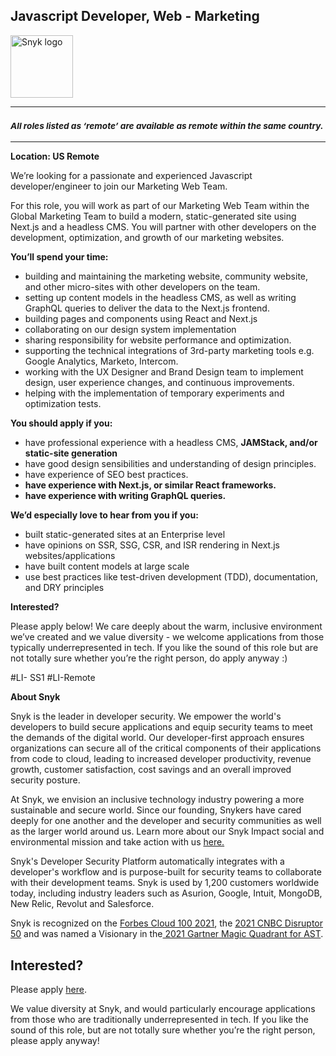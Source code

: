 Javascript Developer, Web - Marketing
---

<img src="https://res.cloudinary.com/snyk/image/upload/v1537345894/press-kit/brand/logo-black.png" width="100" alt="Snyk logo" />

<hr>
<h3><em><strong><sub>All roles listed as ‘remote’ are available as remote within the same country.</sub></strong></em></h3>
<hr>
<p><strong>Location: US Remote&nbsp;</strong></p>
<p><span style="font-weight: 400;">We’re looking for a passionate and experienced Javascript developer/engineer to join our Marketing Web Team.</span></p>
<p><span style="font-weight: 400;">For this role, you will work as part of our Marketing Web Team within the Global Marketing Team to build a modern, static-generated site using Next.js and a headless CMS. You will partner with other developers on the development, optimization, and growth of our marketing websites.</span></p>
<p><strong>You’ll spend your time:</strong></p>
<ul>
<li style="font-weight: 400;"><span style="font-weight: 400;">building and maintaining the marketing website, community website, and other micro-sites with other developers on the team.</span></li>
<li style="font-weight: 400;"><span style="font-weight: 400;">setting up content models in the headless CMS, as well as writing GraphQL queries to deliver the data to the Next.js frontend.</span></li>
<li style="font-weight: 400;"><span style="font-weight: 400;">building pages and components using React and Next.js&nbsp;</span></li>
<li style="font-weight: 400;"><span style="font-weight: 400;">collaborating on our design system implementation</span></li>
<li style="font-weight: 400;"><span style="font-weight: 400;">sharing responsibility for website performance and optimization.</span></li>
<li style="font-weight: 400;"><span style="font-weight: 400;">supporting the technical integrations of 3rd-party marketing tools e.g. Google Analytics, Marketo, Intercom.</span></li>
<li style="font-weight: 400;"><span style="font-weight: 400;">working with the UX Designer and Brand Design team to implement design, user experience changes, and continuous improvements.</span></li>
<li style="font-weight: 400;"><span style="font-weight: 400;">helping with the implementation of temporary experiments and optimization tests.</span></li>
</ul>
<p><strong>You should apply if you:</strong></p>
<ul>
<li><span style="font-weight: 400;">have professional experience with a headless CMS, </span><strong>JAMStack, and/or static-site generation</strong></li>
<li><span style="font-weight: 400;">have good design sensibilities and understanding of design principles.</span></li>
<li><span style="font-weight: 400;">have experience of SEO best practices.</span></li>
<li><strong>have experience with Next.js, or similar React frameworks.</strong></li>
<li><strong>have experience with writing GraphQL queries.</strong></li>
</ul>
<p><strong>We’d especially love to hear from you if you:</strong></p>
<ul>
<li><span style="font-weight: 400;">built static-generated sites at an Enterprise level</span></li>
<li><span style="font-weight: 400;">have opinions on SSR, SSG, CSR, and ISR rendering in Next.js websites/applications</span></li>
<li><span style="font-weight: 400;">have built content models at large scale</span></li>
<li><span style="font-weight: 400;">use best practices like test-driven development (TDD), documentation, and DRY principles</span></li>
</ul>
<p><strong>Interested?</strong></p>
<p><span style="font-weight: 400;">Please apply below! We care deeply about the warm, inclusive environment we’ve created and we value diversity - we welcome applications from those typically underrepresented in tech. If you like the sound of this role but are not totally sure whether you’re the right person, do apply anyway :)</span></p>
<p>#LI- SS1 #LI-Remote</p><div class="content-conclusion"><p><strong>About Snyk</strong></p>
<p><span style="font-weight: 400;">Snyk is the leader in developer security. We empower the world's developers to build secure applications and equip security teams to meet the demands of the digital world. Our developer-first approach ensures organizations can secure all of the critical components of their applications from code to cloud, leading to increased developer productivity, revenue growth, customer satisfaction, cost savings and an overall improved security posture.&nbsp;</span></p>
<p><span style="font-weight: 400;">At Snyk, we envision an inclusive technology industry powering a more sustainable and secure world.</span> <span style="font-weight: 400;">Since our founding, Snykers have cared deeply for one another and the developer and security communities as well as the larger world around us. Learn more about our Snyk Impact social and environmental mission and take action with us </span><a href="https://snyk.io/about/snyk-impact/"><span style="font-weight: 400;">here.</span></a></p>
<p><span style="font-weight: 400;">Snyk's Developer Security Platform automatically integrates with a developer's workflow and is purpose-built for security teams to collaborate with their development teams. Snyk is used by 1,200 customers worldwide today, including industry leaders such as Asurion, Google, Intuit, MongoDB, New Relic, Revolut and Salesforce.</span></p>
<p><span style="font-weight: 400;">Snyk is recognized on the </span><a href="https://www.forbes.com/cloud100/#6f24b5ba5f94"><span style="font-weight: 400;">Forbes Cloud 100 2021</span></a><span style="font-weight: 400;">, the </span><a href="https://www.cnbc.com/2021/05/25/these-are-the-2021-cnbc-disruptor-50-companies.html"><span style="font-weight: 400;">2021 CNBC Disruptor 50</span></a><span style="font-weight: 400;"> and was named a Visionary in the</span><a href="https://snyk.io/blog/snyk-visionary-2021-gartner-magic-quadrant-for-ast/"><span style="font-weight: 400;"> 2021 Gartner Magic Quadrant for AST</span></a><span style="font-weight: 400;">.</span></p></div>

Interested?
---

Please apply [here](https://boards.greenhouse.io/snyk/jobs/5663456002#app).

We value diversity at Snyk, and would particularly encourage applications from those who are traditionally underrepresented in tech.
If you like the sound of this role, but are not totally sure whether you’re the right person, please apply anyway!
